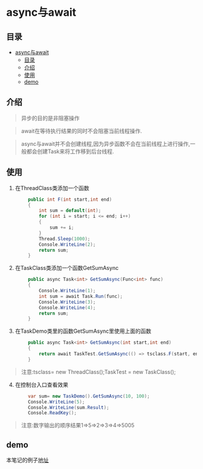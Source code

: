 # async与await
## 目录
<!-- TOC -->

- [async与await](#async与await)
    - [目录](#目录)
    - [介绍](#介绍)
    - [使用](#使用)
    - [demo](#demo)

<!-- /TOC -->
## 介绍
> 异步的目的是非阻塞操作

> await在等待执行结果的同时不会阻塞当前线程操作.

> async与await并不会创建线程,因为异步函数不会在当前线程上进行操作,一般都会创建Task来将工作移到后台线程.
## 使用
1. 在ThreadClass类添加一个函数
```c#
        public int F(int start,int end)
        {
            int sum = default(int);
            for (int i = start; i <= end; i++)
            {
                sum += i;
            }
            Thread.Sleep(1000);
            Console.WriteLine(2);
            return sum;
        }
```
2. 在TaskClass类添加一个函数GetSumAsync
```c#
        public async Task<int> GetSumAsync(Func<int> func)
        {
            Console.WriteLine(1);
            int sum = await Task.Run(func);
            Console.WriteLine(3);
            Console.WriteLine(4);
            return sum;
        }
```
3. 在TaskDemo类里的函数GetSumAsync里使用上面的函数
```c#
        public async Task<int> GetSumAsync(int start,int end)
        {
            return await TaskTest.GetSumAsync(() => tsclass.F(start, end));
        }
```
> 注意:tsclass= new ThreadClass();TaskTest = new TaskClass();

4. 在控制台入口查看效果
```c#
        var sum= new TaskDemo().GetSumAsync(10, 100);
        Console.WriteLine(5);
        Console.WriteLine(sum.Result);
        Console.ReadKey();
```
> 注意:数字输出的顺序结果1=>5=>2=>3=>4=>5005
## demo
本笔记的例子[地址](https://github.com/heweigeng1/NewRepo/tree/master/test_thread)